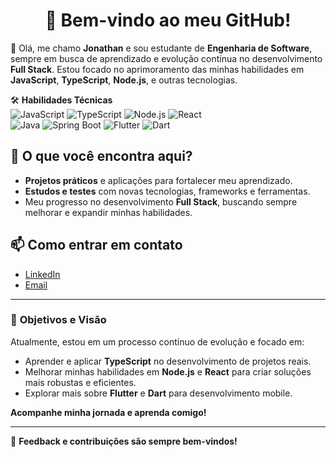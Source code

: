 <h1 align="center">
 🚀 Bem-vindo ao meu GitHub!
</h1>

👋 Olá, me chamo **Jonathan** e sou estudante de **Engenharia de Software**, sempre em busca de aprendizado e evolução contínua no desenvolvimento **Full Stack**. Estou focado no aprimoramento das minhas habilidades em **JavaScript**, **TypeScript**, **Node.js**, e outras tecnologias.


🛠️ **Habilidades Técnicas**  
![JavaScript](https://img.shields.io/badge/-JavaScript-F7DF1E?logo=javascript&logoColor=black&style=flat)  ![TypeScript](https://img.shields.io/badge/-TypeScript-007ACC?logo=typescript&logoColor=white&style=flat)  ![Node.js](https://img.shields.io/badge/-Node.js-339933?logo=node.js&logoColor=white&style=flat)  ![React](https://img.shields.io/badge/-React-61DAFB?logo=react&logoColor=black&style=flat)  
![Java](https://img.shields.io/badge/-Java-007396?logo=java&logoColor=white&style=flat)  ![Spring Boot](https://img.shields.io/badge/-Spring%20Boot-6DB33F?logo=spring-boot&logoColor=white&style=flat)  ![Flutter](https://img.shields.io/badge/-Flutter-02569B?logo=flutter&logoColor=white&style=flat)  ![Dart](https://img.shields.io/badge/-Dart-0175C2?logo=dart&logoColor=white&style=flat)


## 🎯 **O que você encontra aqui?**

- **Projetos práticos** e aplicações para fortalecer meu aprendizado.  
- **Estudos e testes** com novas tecnologias, frameworks e ferramentas.  
- Meu progresso no desenvolvimento **Full Stack**, buscando sempre melhorar e expandir minhas habilidades.

## 📫 **Como entrar em contato**

- [LinkedIn](www.linkedin.com/in/jonathanmartinsx)
- [Email](mailto:jonathancosttasx@gmail.com)

---

### 🌱 **Objetivos e Visão**

Atualmente, estou em um processo contínuo de evolução e focado em:

- Aprender e aplicar **TypeScript** no desenvolvimento de projetos reais.  
- Melhorar minhas habilidades em **Node.js** e **React** para criar soluções mais robustas e eficientes.  
- Explorar mais sobre **Flutter** e **Dart** para desenvolvimento mobile.

**Acompanhe minha jornada e aprenda comigo!**

---


💬 **Feedback e contribuições são sempre bem-vindos!**


<h1>
</h1>


